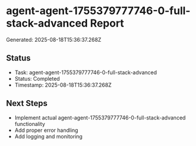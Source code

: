# agent-agent-1755379777746-0-full-stack-advanced Report

Generated: 2025-08-18T15:36:37.268Z

## Status
- Task: agent-agent-1755379777746-0-full-stack-advanced
- Status: Completed
- Timestamp: 2025-08-18T15:36:37.268Z

## Next Steps
- Implement actual agent-agent-1755379777746-0-full-stack-advanced functionality
- Add proper error handling
- Add logging and monitoring

